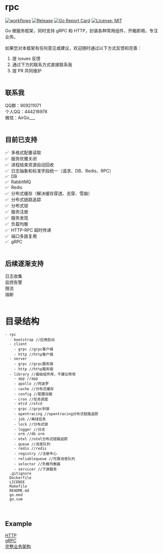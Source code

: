 <!--
 * @Descripttion:
 * @Author: weihaoyu
-->

# rpc

[![workflows](https://github.com/air-go/rpc/workflows/Go/badge.svg)](https://github.com/air-go/rpc/actions?query=workflow%3AGo+branch%3Amaster)
[![Release](https://img.shields.io/github/v/release/air-go/rpc.svg?style=flat-square)](https://github.com/air-go/rpc/releases)
[![Go Report Card](https://goreportcard.com/badge/github.com/air-go/rpc)](https://goreportcard.com/report/github.com/air-go/rpc)
[![License: MIT](https://img.shields.io/badge/License-MIT-blue.svg)](https://opensource.org/licenses/MIT)

Go 微服务框架，同时支持 gRPC 和 HTTP，封装各种常用组件，开箱即用，专注业务。
<br><br>
如果您对本框架有任何意见或建议，欢迎随时通过以下方式反馈和完善：
1. 提 issues 反馈
2. 通过下方的联系方式直接联系我
3. 提 PR 共同维护
<br><br>

## 联系我
QQ群：909211071
<br>
个人QQ：444216978
<br>
微信：AirGo___
<br><br>

## 目前已支持
✅ &nbsp;多格式配置读取
<br>
✅ &nbsp;服务优雅关闭
<br>
✅ &nbsp;进程结束资源自动回收
<br>
✅ &nbsp;日志抽象和标准字段统一（请求、DB、Redis、RPC）
<br>
✅ &nbsp;DB
<br>
✅ &nbsp;RabbitMQ
<br>
✅ &nbsp;Redis
<br>
✅ &nbsp;分布式缓存（解决缓存穿透、击穿、雪崩）
<br>
✅ &nbsp;分布式链路追踪
<br>
✅ &nbsp;分布式锁
<br>
✅ &nbsp;服务注册
<br>
✅ &nbsp;服务发现
<br>
✅ &nbsp;负载均衡
<br>
✅ &nbsp;HTTP-RPC 超时传递
<br>
✅ &nbsp;端口多路复用
<br>
✅ &nbsp;gRPC
<br><br>

## 后续逐渐支持
日志收集
<br>
监控告警
<br>
限流
<br>
熔断
<br><br>

# 目录结构
```
- rpc
  - bootstrap //应用启动
  - client
    - grpc //grpc客户端
    - http //http客户端
  - server
    - grpc //grpc服务端
    - http //http服务端
  - library //基础组件库，不建议修改
    - app //app
    - apollo //阿波罗
    - cache //分布式缓存
    - config //配置加载
    - cron //任务调度
    - etcd //etcd
    - grpc //grpc封装
    - opentracing //opentracing分布式链路追踪
    - job //离线任务
    - lock //分布式锁
    - logger //日志
    - orm //db orm
    - otel //otel分布式链路追踪
    - queue //消息队列
    - redis //redis
    - registry //注册中心
    - reliablequeue //可靠消息队列
    - selector //负载均衡器
    - servicer //下游服务
  .gitignore
  Dockerfile
  LICENSE
  Makefile
  README.md
  go.mod
  go.sum
```
<br>

## Example
<a href="https://github.com/air-go/rpc-example/blob/master/http/main.go">HTTP</a>
<br>
<a href="https://github.com/air-go/rpc-example/blob/master/grpc/main.go">gRPC</a>
<br>
<a href="https://github.com/air-go/rpc-example/blob/master/trace">完整业务架构</a>
<br>
